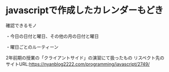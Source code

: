 # javascriptで作成したカレンダーもどき

確認できるモノ

・今日の日付と曜日、その他の月の日付と曜日

・曜日ごとのルーティーン

2年前期の授業の「クライアントサイド」の演習にて扱ったもの
リスペクト先のサイトURL:https://nyanblog2222.com/programming/javascript/2749/
